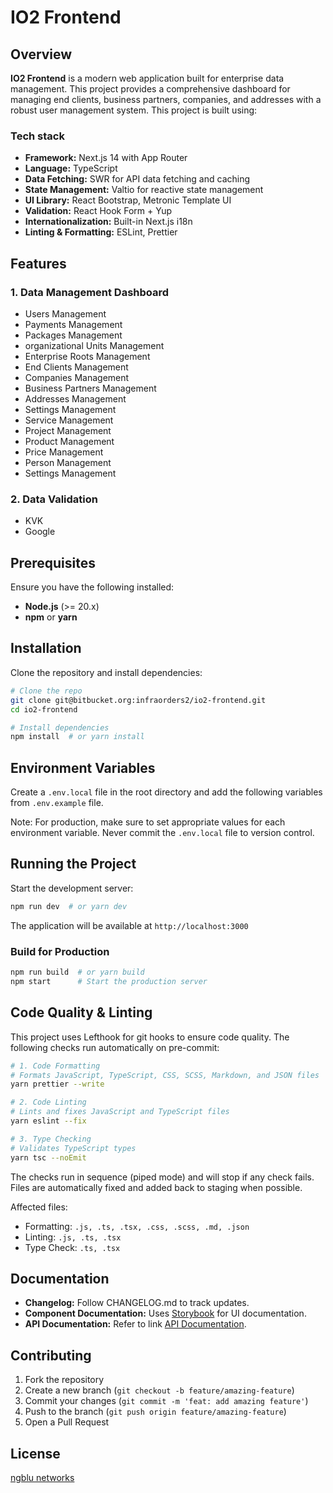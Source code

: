 # IO2 Frontend

## Overview

**IO2 Frontend** is a modern web application built for enterprise data management. This project provides a comprehensive dashboard for managing end clients, business partners, companies, and addresses with a robust user management system. This project is built using:

### Tech stack

- **Framework:** Next.js 14 with App Router
- **Language:** TypeScript
- **Data Fetching:** SWR for API data fetching and caching
- **State Management:** Valtio for reactive state management
- **UI Library:** React Bootstrap, Metronic Template UI
- **Validation:** React Hook Form + Yup
- **Internationalization:** Built-in Next.js i18n
- **Linting & Formatting:** ESLint, Prettier

## Features

### 1. Data Management Dashboard

- Users Management
- Payments Management
- Packages Management
- organizational Units Management
- Enterprise Roots Management
- End Clients Management
- Companies Management
- Business Partners Management
- Addresses Management
- Settings Management
- Service Management
- Project Management
- Product Management
- Price Management
- Person Management
- Settings Management

### 2. Data Validation

- KVK
- Google

## Prerequisites

Ensure you have the following installed:

- **Node.js** (>= 20.x)
- **npm** or **yarn**

## Installation

Clone the repository and install dependencies:

```bash
# Clone the repo
git clone git@bitbucket.org:infraorders2/io2-frontend.git
cd io2-frontend

# Install dependencies
npm install  # or yarn install
```

## Environment Variables

Create a `.env.local` file in the root directory and add the following variables from `.env.example` file.

Note: For production, make sure to set appropriate values for each environment variable. Never commit the `.env.local` file to version control.

## Running the Project

Start the development server:

```bash
npm run dev  # or yarn dev
```

The application will be available at `http://localhost:3000`

### Build for Production

```bash
npm run build  # or yarn build
npm start      # Start the production server
```

## Code Quality & Linting

This project uses Lefthook for git hooks to ensure code quality. The following checks run automatically on pre-commit:

```bash
# 1. Code Formatting
# Formats JavaScript, TypeScript, CSS, SCSS, Markdown, and JSON files
yarn prettier --write

# 2. Code Linting
# Lints and fixes JavaScript and TypeScript files
yarn eslint --fix

# 3. Type Checking
# Validates TypeScript types
yarn tsc --noEmit
```

The checks run in sequence (piped mode) and will stop if any check fails. Files are automatically fixed and added back to staging when possible.

Affected files:

- Formatting: `.js, .ts, .tsx, .css, .scss, .md, .json`
- Linting: `.js, .ts, .tsx`
- Type Check: `.ts, .tsx`

## Documentation

- **Changelog:** Follow CHANGELOG.md to track updates.
- **Component Documentation:** Uses [Storybook](https://itsavirus-com.github.io/io2-storybook) for UI documentation.
- **API Documentation:** Refer to link [API Documentation](https://infraorders2.postman.co/workspace/InfraOrders-Integration~b641bdd5-5566-44b6-851b-a7b89a1eb1f4/overview).

## Contributing

1. Fork the repository
2. Create a new branch (`git checkout -b feature/amazing-feature`)
3. Commit your changes (`git commit -m 'feat: add amazing feature'`)
4. Push to the branch (`git push origin feature/amazing-feature`)
5. Open a Pull Request

## License

[ngblu networks](https://www.ngblunetworks.nl/)
